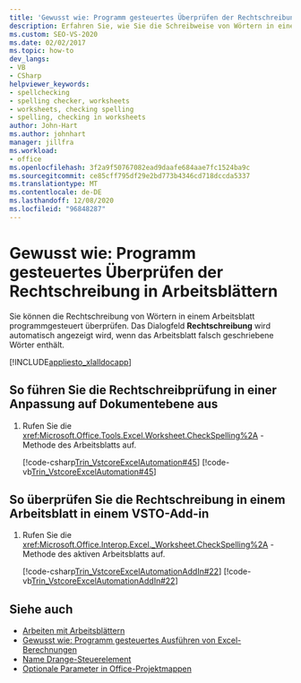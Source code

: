 ```yaml
---
title: 'Gewusst wie: Programm gesteuertes Überprüfen der Rechtschreibung in Arbeitsblättern'
description: Erfahren Sie, wie Sie die Schreibweise von Wörtern in einem Microsoft Excel-Arbeitsblatt Programm gesteuert überprüfen können.
ms.custom: SEO-VS-2020
ms.date: 02/02/2017
ms.topic: how-to
dev_langs:
- VB
- CSharp
helpviewer_keywords:
- spellchecking
- spelling checker, worksheets
- worksheets, checking spelling
- spelling, checking in worksheets
author: John-Hart
ms.author: johnhart
manager: jillfra
ms.workload:
- office
ms.openlocfilehash: 3f2a9f50767082ead9daafe684aae7fc1524ba9c
ms.sourcegitcommit: ce85cff795df29e2bd773b4346cd718dccda5337
ms.translationtype: MT
ms.contentlocale: de-DE
ms.lasthandoff: 12/08/2020
ms.locfileid: "96848287"
---
```

# <a name="how-to-programmatically-check-spelling-in-worksheets"></a>Gewusst wie: Programm gesteuertes Überprüfen der Rechtschreibung in Arbeitsblättern
  Sie können die Rechtschreibung von Wörtern in einem Arbeitsblatt programmgesteuert überprüfen. Das Dialogfeld **Rechtschreibung** wird automatisch angezeigt wird, wenn das Arbeitsblatt falsch geschriebene Wörter enthält.

 [!INCLUDE[appliesto_xlalldocapp](../vsto/includes/appliesto-xlalldocapp-md.md)]

## <a name="to-check-spelling-in-a-worksheet-in-a-document-level-customization"></a>So führen Sie die Rechtschreibprüfung in einer Anpassung auf Dokumentebene aus

1. Rufen Sie die <xref:Microsoft.Office.Tools.Excel.Worksheet.CheckSpelling%2A> -Methode des Arbeitsblatts auf.

     [!code-csharp[Trin_VstcoreExcelAutomation#45](../vsto/codesnippet/CSharp/Trin_VstcoreExcelAutomationCS/Sheet1.cs#45)]
     [!code-vb[Trin_VstcoreExcelAutomation#45](../vsto/codesnippet/VisualBasic/Trin_VstcoreExcelAutomation/Sheet1.vb#45)]

## <a name="to-check-spelling-in-a-worksheet-in-a-vsto-add-in"></a>So überprüfen Sie die Rechtschreibung in einem Arbeitsblatt in einem VSTO-Add-in

1. Rufen Sie die <xref:Microsoft.Office.Interop.Excel._Worksheet.CheckSpelling%2A> -Methode des aktiven Arbeitsblatts auf.

     [!code-csharp[Trin_VstcoreExcelAutomationAddIn#22](../vsto/codesnippet/CSharp/trin_vstcoreexcelautomationaddin/ThisAddIn.cs#22)]
     [!code-vb[Trin_VstcoreExcelAutomationAddIn#22](../vsto/codesnippet/VisualBasic/trin_vstcoreexcelautomationaddin/ThisAddIn.vb#22)]

## <a name="see-also"></a>Siehe auch
- [Arbeiten mit Arbeitsblättern](../vsto/working-with-worksheets.md)
- [Gewusst wie: Programm gesteuertes Ausführen von Excel-Berechnungen](../vsto/how-to-programmatically-run-excel-calculations-programmatically.md)
- [Name Drange-Steuerelement](../vsto/namedrange-control.md)
- [Optionale Parameter in Office-Projektmappen](../vsto/optional-parameters-in-office-solutions.md)
